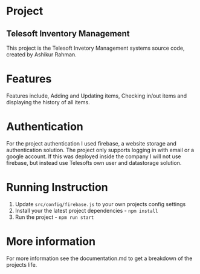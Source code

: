 # Project
## Telesoft Inventory Management
This project is the Telesoft Invetory Management systems source code, created by Ashikur Rahman.

# Features
Features include, Adding and Updating items, Checking in/out items and displaying the history of all items.

# Authentication
For the project authentication I used firebase, a website storage and authentication solution.
The project only supports logging in with email or a google account.
If this was deployed inside the company I will not use firebase, but instead use Telesofts own user and datastorage solution.

# Running Instruction
1. Update `src/config/firebase.js` to your own projects config settings
2. Install your the latest project dependencies - `npm install` 
3. Run the project - `npm run start`

# More information
For more information see the documentation.md to get a breakdown of the projects life.
